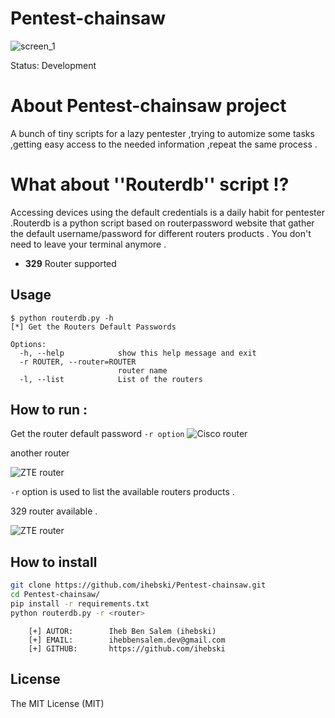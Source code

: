 # Pentest-chainsaw
![screen_1](https://i.imgur.com/YrUNZIv.png)

Status: Development
# About Pentest-chainsaw project
A bunch of tiny scripts for a lazy pentester ,trying to automize some tasks ,getting easy access to the needed information ,repeat the same process .
# What about ''Routerdb'' script !?
Accessing devices using the default credentials is a daily habit for pentester .Routerdb is a python script based on routerpassword website that gather the default username/password for different routers products .
You don't need to leave your terminal anymore .

* <b>329</b> Router supported
## Usage

~~~
$ python routerdb.py -h
[*] Get the Routers Default Passwords

Options:
  -h, --help            show this help message and exit
  -r ROUTER, --router=ROUTER
                        router name
  -l, --list            List of the routers

~~~

## How to run :
Get the router default password 
``` -r option ```
![Cisco router](https://i.imgur.com/lDsg1Sh.png)


another router

![ZTE router](https://i.imgur.com/VtV3uw1.png)

``` -r ```  option is used to list the available routers products .

329 router available .


![ZTE router](https://i.imgur.com/4RFFYsx.png)

## How to install
```sh
git clone https://github.com/ihebski/Pentest-chainsaw.git
cd Pentest-chainsaw/
pip install -r requirements.txt
python routerdb.py -r <router>
```

```
    [+] AUTOR:        Iheb Ben Salem (ihebski)
    [+] EMAIL:        ihebbensalem.dev@gmail.com
    [+] GITHUB:       https://github.com/ihebski
```
## License
The MIT License (MIT)
